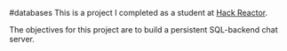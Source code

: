 #databases
This is a project I completed as a student at [Hack Reactor](http://hackreactor.com).

The objectives for this project are to build a persistent SQL-backend chat server.